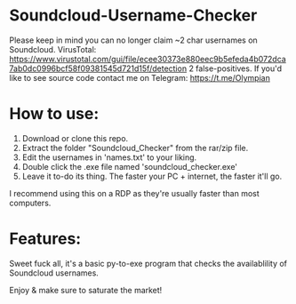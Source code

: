 # Soundcloud-Username-Checker
Please keep in mind you can no longer claim ~2 char usernames on Soundcloud.
VirusTotal: https://www.virustotal.com/gui/file/ecee30373e880eec9b5efeda4b072dca7ab0dc0996bcf58f09381545d721d15f/detection
2 false-positives. If you'd like to see source code contact me on Telegram: https://t.me/Olympian

# How to use:
1) Download or clone this repo.
2) Extract the folder "Soundcloud_Checker" from the rar/zip file.
3) Edit the usernames in 'names.txt' to your liking.
4) Double click the .exe file named 'soundcloud_checker.exe'
5) Leave it to-do its thing. The faster your PC + internet, the faster it'll go.

I recommend using this on a RDP as they're usually faster than most computers.

# Features:
Sweet fuck all, it's a basic py-to-exe program that checks the availablility of Soundcloud usernames.

Enjoy & make sure to saturate the market!
